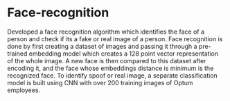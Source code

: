 # Face-recognition

Developed a face recognition algorithm which identifies the face of a person and check if its a fake or real image of a person. 
Face recognition is done by first creating a dataset of images and passing it through a pre-trained embedding model which creates a 128 point vector representation of the whole image. 
A new face is then compared to this dataset after encoding it, and the face whose embeddings distance is minimum is the recognized face. 
To identify spoof or real image, a separate classification model is built using CNN with over 200 training images of Optum employees.
 
